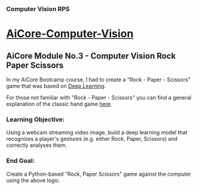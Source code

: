 ### Computer Vision RPS

# <u>AiCore-Computer-Vision</u>

## AiCore Module No.3 - Computer Vision Rock Paper Scissors


In my AiCore Bootcamp course, I had to create a "Rock - Paper - Scissors" game that was based on [Deep Learning](https://docs.microsoft.com/en-us/azure/machine-learning/concept-deep-learning-vs-machine-learning#:~:text=Deep%20learning%20is%20a%20subset%20of%20machine%20learning%20that%27s%20based%20on%20artificial%20neural%20networks.%20The%20learning%20process%20is%20deep%20because%20the%20structure%20of%20artificial%20neural%20networks%20consists%20of%20multiple%20input%2C%20output%2C%20and%20hidden%20layers.).

For those not familiar with "Rock - Paper - Scissors" you can find a general explanation of the classic hand game [here](https://github.com/Josh-BI-UK/AiCore-Computer-Vision/blob/main/Game-Rules.md).

### Learning Objective:
Using a webcam streaming video image, build a deep learning model that recognizes a player's gestures (e.g. either Rock, Paper, Scissors) and correctly analyses them.

### End Goal: 
Create a Python-based "Rock, Paper Scissors" game against the computer using the above logic.

